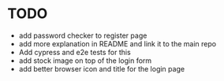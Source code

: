 # TODO

- add password checker to register page
- add more explanation in README and link it to the main repo
- Add cypress and e2e tests for this
- add stock image on top of the login form
- add better browser icon and title for the login page
